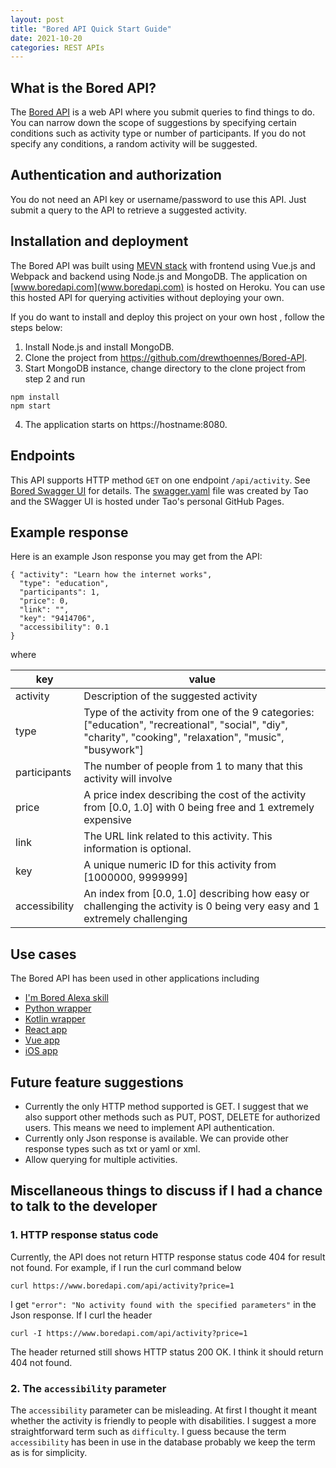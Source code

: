 ```yaml
---
layout: post
title: "Bored API Quick Start Guide"
date: 2021-10-20
categories: REST APIs
---
```


## What is the Bored API?

The [Bored API](www.boredapi.com) is a web API where you submit queries to find things to do. You can  narrow down the scope of suggestions by specifying certain conditions such as activity type or number of participants. If you do not specify any conditions, a random activity will be suggested. 


## Authentication and authorization
You do not need an API key or username/password to use this API. Just submit a query to the API to retrieve a suggested activity. 


## Installation and deployment 


The Bored API was built using  [MEVN stack](https://www.educative.io/edpresso/what-is-mevn-stack) with frontend using Vue.js and Webpack and backend using Node.js and MongoDB. The application on [www.boredapi.com](www.boredapi.com) is hosted on Heroku. You can use this hosted API for querying activities without deploying your own. 


If you do want to install and deploy this project on your own host
, follow the steps below:

1. Install Node.js and install MongoDB.
2. Clone the project from https://github.com/drewthoennes/Bored-API.
3. Start MongoDB instance, change directory to the clone project from step 2 and run
```
npm install
npm start
```
4. The application starts on https://hostname:8080.


## Endpoints

This API supports HTTP method `GET` on one endpoint `/api/activity`.  See [Bored Swagger UI](https://taolicd.github.io/swagger-for-bored-api/) for details. The [swagger.yaml](https://github.com/taolicd/swagger-for-bored-api/blob/master/swagger.yaml) file was created by Tao and the SWagger UI is hosted under Tao's personal GitHub Pages.

## Example response

Here is an example Json response you may get from the API:

```
{ "activity": "Learn how the internet works",
  "type": "education",
  "participants": 1,
  "price": 0,
  "link": "",
  "key": "9414706",
  "accessibility": 0.1
}

```
where

key | value 
--- | --- 
activity | Description of the suggested activity
type | Type of the activity from one of the 9 categories: ["education", "recreational", "social", "diy", "charity", "cooking", "relaxation", "music", "busywork"]
participants |The number of people from 1 to many that this activity will involve 
price | A price index describing the cost of the activity from [0.0, 1.0] with 0 being free and 1 extremely expensive
link | The URL link related to this activity. This information is optional.
key |A unique numeric ID for this activity from [1000000, 9999999]
accessibility | An index from [0.0, 1.0] describing how easy or challenging the activity is 0 being very easy and 1 extremely challenging



## Use cases

The Bored API has been used in other applications including

* [I'm Bored Alexa skill](https://www.amazon.com/gp/product/B07GDL9MP4?ie=UTF8&ref-suffix=ss_rw)
* [Python wrapper](https://pypi.org/project/bored/)
* [Kotlin wrapper](https://gitlab.com/CMDR_Tvis/bored-api)
* [React app](https://github.com/CDAracena/Im-Bored)
* [Vue app](https://github.com/emilsgulbis/BoredApp)
* [iOS app](https://apps.apple.com/us/app/bored-find-what-to-do/id1475656469)


## Future feature suggestions

* Currently the only HTTP method supported is GET. I suggest that we also support other methods such as PUT, POST, DELETE for authorized users. This means we need to implement API authentication. 
* Currently only Json response is available. We can provide other response types such as txt or yaml or xml. 
* Allow querying for multiple activities. 



## Miscellaneous things to discuss if I had a chance to talk to the developer

### 1. HTTP response status code

Currently, the API does not return HTTP response status code 404 for result not found. For example, if I run the curl command below
```
curl https://www.boredapi.com/api/activity?price=1
```
I get `"error": "No activity found with the specified parameters"` in the Json response. If I curl the header

```
curl -I https://www.boredapi.com/api/activity?price=1
```

The header returned still shows HTTP status 200 OK. I think it should return 404 not found. 


### 2. The `accessibility` parameter 

The `accessibility` parameter can be misleading. At first I thought it meant whether the activity is friendly to people with disabilities.  I suggest a more straightforward term such as `difficulty`. I guess because the term `accessibility` has been in use in the database probably we keep the term as is for simplicity.










